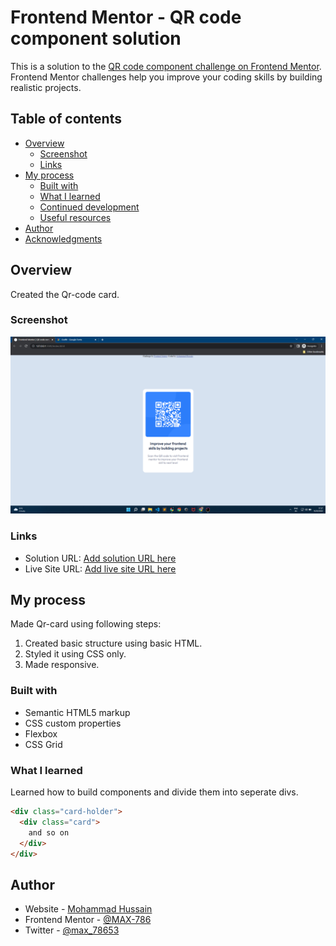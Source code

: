 # Frontend Mentor - QR code component solution

This is a solution to the [QR code component challenge on Frontend Mentor](https://www.frontendmentor.io/challenges/qr-code-component-iux_sIO_H). Frontend Mentor challenges help you improve your coding skills by building realistic projects. 

## Table of contents

- [Overview](#overview)
  - [Screenshot](#screenshot)
  - [Links](#links)
- [My process](#my-process)
  - [Built with](#built-with)
  - [What I learned](#what-i-learned)
  - [Continued development](#continued-development)
  - [Useful resources](#useful-resources)
- [Author](#author)
- [Acknowledgments](#acknowledgments)

## Overview
Created the Qr-code card.
### Screenshot

![](./Screenshot(10).png)

### Links

- Solution URL: [Add solution URL here](https://your-solution-url.com)
- Live Site URL: [Add live site URL here](https://your-live-site-url.com)

## My process
Made Qr-card using following steps:
1) Created basic structure using basic HTML.
2) Styled it using CSS only.
3) Made responsive.

### Built with

- Semantic HTML5 markup
- CSS custom properties
- Flexbox
- CSS Grid


### What I learned

Learned how to build components and divide them into seperate divs.

```html
<div class="card-holder">
  <div class="card">
    and so on
  </div>
</div>
```


## Author

- Website - [Mohammad Hussain](https://www.linkedin.com/in/mohammad-hussain-8664a022a/)
- Frontend Mentor - [@MAX-786](https://www.frontendmentor.io/profile/MAX-786)
- Twitter - [@max_78653](https://twitter.com/max_78653)

